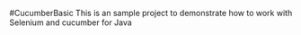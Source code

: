 #CucumberBasic
This is an sample project to demonstrate how to work with Selenium and cucumber for Java

